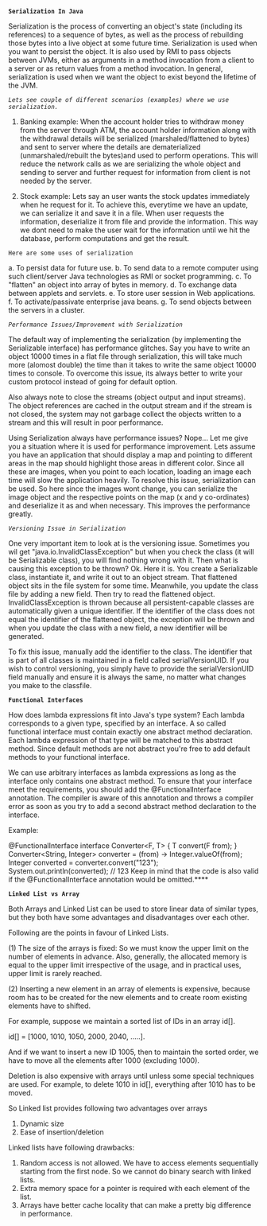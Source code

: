 **`Serialization In Java`**

Serialization is the process of converting an object's state (including its references) to a sequence of bytes, as well as the process of rebuilding those bytes into a live object at some future time.
Serialization is used when you want to persist the object. It is also used by RMI to pass objects between JVMs, either as arguments in a method invocation from a client to a server or as return values 
from a method invocation. In general, serialization is used when we want the object to exist beyond the lifetime of the JVM.

_`Lets see couple of different scenarios (examples) where we use serialization.`_

1. Banking example: When the account holder tries to withdraw money from the server through ATM, the account holder information along with the withdrawal details will be serialized (marshaled/flattened 
to bytes) and sent to server where the details are dematerialized (unmarshaled/rebuilt the bytes)and used to perform operations. This will reduce the network calls as we are serializing the whole object 
and sending to server and further request for information from client is not needed by the server.

2. Stock example: Lets say an user wants the stock updates immediately when he request for it. To achieve this, everytime we have an update, we can serialize it and save it in a file. When user requests 
the information, deserialize it from file and provide the information. This way we dont need to make the user wait for the information until we hit the database, perform computations and get the result.

`Here are some uses of serialization`

a. To persist data for future use.
b. To send data to a remote computer using such client/server Java technologies as RMI or socket programming.
c. To "flatten" an object into array of bytes in memory.
d. To exchange data between applets and servlets.
e. To store user session in Web applications.
f. To activate/passivate enterprise java beans.
g. To send objects between the servers in a cluster.

_`Performance Issues/Improvement with Serialization`_

The default way of implementing the serialization (by implementing the Serializable interface) has performance glitches. Say you have to write an object 10000 times in a flat file through serialization, 
this will take much more (alomost double) the time than it takes to write the same object 10000 times to console. To overcome this issue, its always better to write your custom protocol instead of going 
for default option.

Also always note to close the streams (object output and input streams). The object references are cached in the output stream and if the stream is not closed, the system may not garbage collect the 
objects written to a stream and this will result in poor performance.

Using Serialization always have performance issues? Nope... Let me give you a situation where it is used for performance improvement. Lets assume you have an application that should display a map 
and pointing to different areas in the map should highlight those areas in different color. Since all these are images, when you point to each location, loading an image each time will slow the 
application heavily. To resolve this issue, serialization can be used. So here since the images wont change, you can serialize the image object and the respective points on the map (x and y co-ordinates) 
and deserialize it as and when necessary. This improves the performance greatly.

_`Versioning Issue in Serialization`_

One very important item to look at is the versioning issue. Sometimes you wil get "java.io.InvalidClassException" but when you check the class (it will be Serializable class), you will find nothing wrong 
with it. Then what is causing this exception to be thrown? Ok. Here it is. You create a Serializable class, instantiate it, and write it out to an object stream. That flattened object sits in the file system
for some time. Meanwhile, you update the class file by adding a new field. Then try to read the flattened object. InvalidClassException is thrown because all persistent-capable classes are automatically given 
a unique identifier. If the identifier of the class does not equal the identifier of the flattened object, the exception will be thrown and when you update the class with a new field, a new identifier will be 
generated.

To fix this issue, manually add the identifier to the class. The identifier that is part of all classes is maintained in a field called serialVersionUID. If you wish to control versioning, you simply have to 
provide the serialVersionUID field manually and ensure it is always the same, no matter what changes you make to the classfile.

**`Functional Interfaces`**

How does lambda expressions fit into Java's type system? Each lambda corresponds to a given type, specified by an interface. A so called functional interface must contain exactly one abstract method declaration. Each lambda expression of that type will be matched to this abstract method. Since default methods are not abstract you're free to add default methods to your functional interface.

We can use arbitrary interfaces as lambda expressions as long as the interface only contains one abstract method. To ensure that your interface meet the requirements, you should add the @FunctionalInterface annotation. The compiler is aware of this annotation and throws a compiler error as soon as you try to add a second abstract method declaration to the interface.

Example:

@FunctionalInterface
interface Converter<F, T> {
    T convert(F from);
}
Converter<String, Integer> converter = (from) -> Integer.valueOf(from);
Integer converted = converter.convert("123");
System.out.println(converted);    // 123
Keep in mind that the code is also valid if the @FunctionalInterface annotation would be omitted.****

**`Linked List vs Array`**

Both Arrays and Linked List can be used to store linear data of similar types, but they both have some advantages and disadvantages over each other.

Following are the points in favour of Linked Lists.

(1)	The size of the arrays is fixed: So we must know the upper limit on the number of elements in advance. Also, generally, the allocated memory is equal to the upper limit irrespective of the usage, and in practical uses, upper limit is rarely reached.

(2)	Inserting a new element in an array of elements is expensive, because room has to be created for the new elements and to create room existing elements have to shifted.

For example, suppose we maintain a sorted list of IDs in an array id[].

id[] = [1000, 1010, 1050, 2000, 2040, …..].

And if we want to insert a new ID 1005, then to maintain the sorted order, we have to move all the elements after 1000 (excluding 1000).

Deletion is also expensive with arrays until unless some special techniques are used. For example, to delete 1010 in id[], everything after 1010 has to be moved.

So Linked list provides following two advantages over arrays
1)	Dynamic size
2)	Ease of insertion/deletion

Linked lists have following drawbacks:
1)	Random access is not allowed. We have to access elements sequentially starting from the first node. So we cannot do binary search with linked lists.
2)	Extra memory space for a pointer is required with each element of the list.
3) Arrays have better cache locality that can make a pretty big difference in performance.
